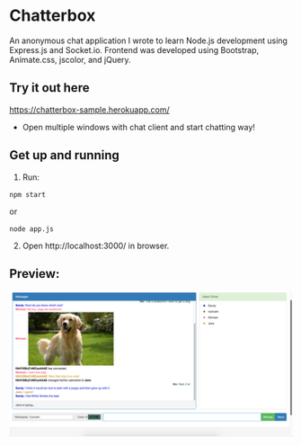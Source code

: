 # Chatterbox
An anonymous chat application I wrote to learn Node.js development using Express.js and Socket.io. Frontend was developed using Bootstrap, Animate.css, jscolor, and jQuery.

## Try it out here
https://chatterbox-sample.herokuapp.com/
* Open multiple windows with chat client and start chatting way!

## Get up and running
1) Run:
```
npm start
```
or 
```
node app.js
```
2) Open http://localhost:3000/ in browser.

## Preview:
<img src="https://github.com/vkandamath/chatterbox/blob/master/screenshot.png">


